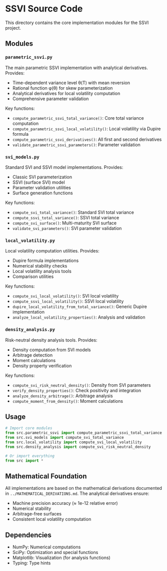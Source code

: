 # SSVI Source Code

This directory contains the core implementation modules for the SSVI project.

## Modules

### `parametric_ssvi.py`
The main parametric SSVI implementation with analytical derivatives. Provides:
- Time-dependent variance level θ(T) with mean reversion
- Rational function φ(θ) for skew parameterization
- Analytical derivatives for local volatility computation
- Comprehensive parameter validation

Key functions:
- `compute_parametric_ssvi_total_variance()`: Core total variance computation
- `compute_parametric_ssvi_local_volatility()`: Local volatility via Dupire formula
- `compute_parametric_ssvi_derivatives()`: All first and second derivatives
- `validate_parametric_ssvi_parameters()`: Parameter validation

### `svi_models.py`
Standard SVI and SSVI model implementations. Provides:
- Classic SVI parameterization
- SSVI (surface SVI) model
- Parameter validation utilities
- Surface generation functions

Key functions:
- `compute_svi_total_variance()`: Standard SVI total variance
- `compute_ssvi_total_variance()`: SSVI total variance
- `compute_svi_surface()`: Multi-maturity SVI surface
- `validate_svi_parameters()`: SVI parameter validation

### `local_volatility.py`
Local volatility computation utilities. Provides:
- Dupire formula implementations
- Numerical stability checks
- Local volatility analysis tools
- Comparison utilities

Key functions:
- `compute_svi_local_volatility()`: SVI local volatility
- `compute_ssvi_local_volatility()`: SSVI local volatility
- `dupire_local_volatility_from_total_variance()`: Generic Dupire implementation
- `analyze_local_volatility_properties()`: Analysis and validation

### `density_analysis.py`
Risk-neutral density analysis tools. Provides:
- Density computation from SVI models
- Arbitrage detection
- Moment calculations
- Density property verification

Key functions:
- `compute_svi_risk_neutral_density()`: Density from SVI parameters
- `verify_density_properties()`: Check positivity and integration
- `analyze_density_arbitrage()`: Arbitrage analysis
- `compute_moment_from_density()`: Moment calculations

## Usage

```python
# Import core modules
from src.parametric_ssvi import compute_parametric_ssvi_total_variance
from src.svi_models import compute_svi_total_variance
from src.local_volatility import compute_svi_local_volatility
from src.density_analysis import compute_svi_risk_neutral_density

# Or import everything
from src import *
```

## Mathematical Foundation

All implementations are based on the mathematical derivations documented in `../MATHEMATICAL_DERIVATIONS.md`. The analytical derivatives ensure:
- Machine precision accuracy (≈ 1e-12 relative error)
- Numerical stability
- Arbitrage-free surfaces
- Consistent local volatility computation

## Dependencies

- NumPy: Numerical computations
- SciPy: Optimization and special functions
- Matplotlib: Visualization (for analysis functions)
- Typing: Type hints

